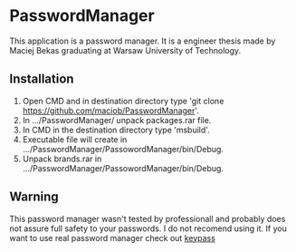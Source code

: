 # PasswordManager
This application is a password manager.
It is a engineer thesis made by Maciej Bekas graduating at Warsaw University of Technology. 
## Installation
1. Open CMD and in destination directory type 'git clone https://github.com/maciob/PasswordManager'.
2. In .../PasswordManager/ unpack packages.rar file.
3. In CMD in the destination directory type 'msbuild'.
4. Executable file will create in .../PasswordManager/PassowordManager/bin/Debug.
5. Unpack brands.rar in .../PasswordManager/PassowordManager/bin/Debug.
## Warning
This password manager wasn't tested by professionall and probably does not assure full safety to your passwords.
I do not recomend using it. If you want to use real password manager check out [keypass](https://keepass.info)
